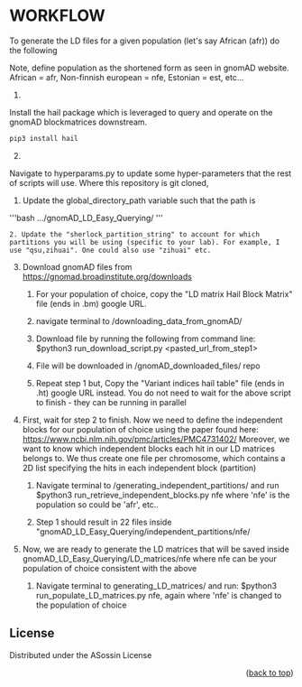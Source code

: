# WORKFLOW

To generate the LD files for a given population (let's say African (afr)) do the following

Note, define population as the shortened form as seen in gnomAD website.
African = afr, Non-finnish european = nfe, Estonian = est, etc...

1. 

Install the hail package which is leveraged to query and operate on the gnomAD blockmatrices downstream. 

```bash
pip3 install hail
```

2. 

Navigate to hyperparams.py to update some hyper-parameters that the rest of scripts will use. Where this repository is git cloned, 

1. Update the global_directory_path variable such that the path is 
    
'''bash
.../gnomAD_LD_Easy_Querying/
'''

    2. Update the "sherlock_partition_string" to account for which partitions you will be using (specific to your lab). For example, I use "qsu,zihuai". One could also use "zihuai" etc. 


3. Download gnomAD files from https://gnomad.broadinstitute.org/downloads

    1. For your population of choice, copy the "LD matrix Hail Block Matrix" file (ends in .bm) google URL. 

    2. navigate terminal to /downloading_data_from_gnomAD/

    3. Download file by running the following from command line:
        $python3 run_download_script.py <pasted_url_from_step1>
    
    4. File will be downloaded in /gnomAD_downloaded_files/ repo

    5. Repeat step 1 but, Copy the "Variant indices hail table" file (ends in .ht) google URL instead. You do not need to wait for the above script to finish - they can be running in parallel

4. First, wait for step 2 to finish. Now we need to define the independent blocks for our population of choice using the paper found here: https://www.ncbi.nlm.nih.gov/pmc/articles/PMC4731402/
Moreover, we want to know which independent blocks each hit in our LD matrices belongs to. We thus create one file per chromosome, which contains a 2D list specifying the hits in each independent block (partition)

    1. Navigate terminal to /generating_independent_partitions/ and run $python3 run_retrieve_independent_blocks.py nfe
       where 'nfe' is the population so could be 'afr', etc..
    
    2. Step 1 should result in 22 files inside "gnomAD_LD_Easy_Querying/independent_partitions/nfe/

5. Now, we are ready to generate the LD matrices that will be saved inside gnomAD_LD_Easy_Querying/LD_matrices/nfe where nfe can be your population of choice consistent with the above

    1. Navigate terminal to generating_LD_matrices/ and run:
    $python3 run_populate_LD_matrices.py nfe, again where 'nfe' is changed to the population of choice

## License

Distributed under the ASossin License

<p align="right">(<a href="#readme-top">back to top</a>)</p>





